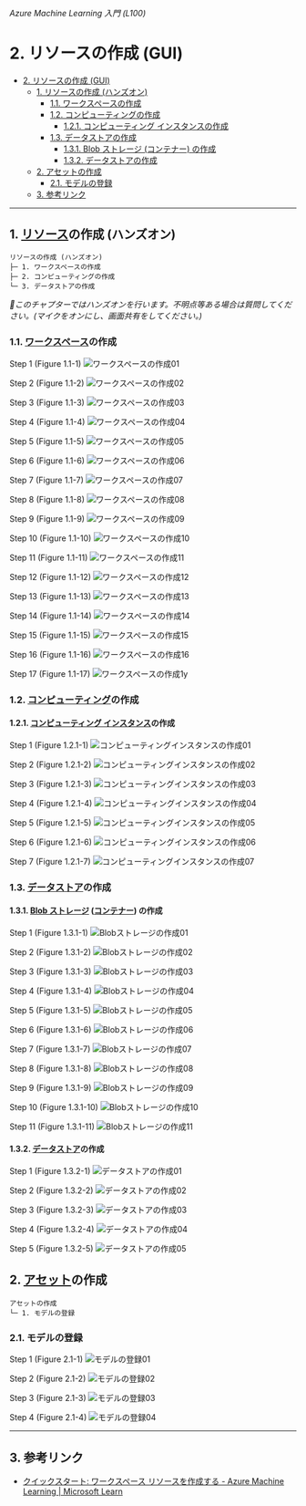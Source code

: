 ###### Azure Machine Learning 入門 (L100)

# 2. リソースの作成 (GUI)

- [2. リソースの作成 (GUI)](#2-リソースの作成-gui)
  - [1. リソースの作成 (ハンズオン)](#1-リソースの作成-ハンズオン)
    - [1.1. ワークスペースの作成](#11-ワークスペースの作成)
    - [1.2. コンピューティングの作成](#12-コンピューティングの作成)
      - [1.2.1. コンピューティング インスタンスの作成](#121-コンピューティング-インスタンスの作成)
    - [1.3. データストアの作成](#13-データストアの作成)
      - [1.3.1. Blob ストレージ (コンテナー) の作成](#131-blob-ストレージ-コンテナー-の作成)
      - [1.3.2. データストアの作成](#132-データストアの作成)
  - [2. アセットの作成](#2-アセットの作成)
    - [2.1. モデルの登録](#21-モデルの登録)
  - [3. 参考リンク](#3-参考リンク)


---


## 1. [リソース](https://learn.microsoft.com/ja-jp/azure/machine-learning/concept-azure-machine-learning-v2)の作成 (ハンズオン)

    リソースの作成 (ハンズオン)
    ├─ 1. ワークスペースの作成
    ├─ 2. コンピューティングの作成
    └─ 3. データストアの作成

_👋このチャプターではハンズオンを行います。不明点等ある場合は質問してください。(マイクをオンにし、画面共有をしてください。)_

### 1.1. [ワークスペース](https://learn.microsoft.com/ja-jp/azure/machine-learning/concept-workspace)の作成

Step 1 (Figure 1.1-1)
![ワークスペースの作成01](./assets/images/AML-Workspace-Creation-via-Azure-Portal-00001.png)

Step 2 (Figure 1.1-2)
![ワークスペースの作成02](./assets/images/AML-Workspace-Creation-via-Azure-Portal-00002.png)

Step 3 (Figure 1.1-3)
![ワークスペースの作成03](./assets/images/AML-Workspace-Creation-via-Azure-Portal-00003.png)

Step 4 (Figure 1.1-4)
![ワークスペースの作成04](./assets/images/AML-Workspace-Creation-via-Azure-Portal-00004.png)

Step 5 (Figure 1.1-5)
![ワークスペースの作成05](./assets/images/AML-Workspace-Creation-via-Azure-Portal-00005.png)

Step 6 (Figure 1.1-6)
![ワークスペースの作成06](./assets/images/AML-Workspace-Creation-via-Azure-Portal-00006.png)

Step 7 (Figure 1.1-7)
![ワークスペースの作成07](./assets/images/AML-Workspace-Creation-via-Azure-Portal-00007.png)

Step 8 (Figure 1.1-8)
![ワークスペースの作成08](./assets/images/AML-Workspace-Creation-via-Azure-Portal-00008.png)

Step 9 (Figure 1.1-9)
![ワークスペースの作成09](./assets/images/AML-Workspace-Creation-via-Azure-Portal-00009.png)

Step 10 (Figure 1.1-10)
![ワークスペースの作成10](./assets/images/AML-Workspace-Creation-via-Azure-Portal-00010.png)

Step 11 (Figure 1.1-11)
![ワークスペースの作成11](./assets/images/AML-Workspace-Creation-via-Azure-Portal-00011.png)

Step 12 (Figure 1.1-12)
![ワークスペースの作成12](./assets/images/AML-Workspace-Creation-via-Azure-Portal-00012.png)

Step 13 (Figure 1.1-13)
![ワークスペースの作成13](./assets/images/AML-Workspace-Creation-via-Azure-Portal-00013.png)

Step 14 (Figure 1.1-14)
![ワークスペースの作成14](./assets/images/AML-Workspace-Creation-via-Azure-Portal-00014.png)

Step 15 (Figure 1.1-15)
![ワークスペースの作成15](./assets/images/AML-Workspace-Creation-via-Azure-Portal-00015.png)

Step 16 (Figure 1.1-16)
![ワークスペースの作成16](./assets/images/AML-Workspace-Creation-via-Azure-Portal-00016.png)

Step 17 (Figure 1.1-17)
![ワークスペースの作成1y](./assets/images/AML-Workspace-Creation-via-Azure-Portal-00017.png)


### 1.2. [コンピューティング](https://learn.microsoft.com/ja-jp/azure/machine-learning/azure-machine-learning-glossary#compute)の作成

#### 1.2.1. [コンピューティング インスタンス](https://learn.microsoft.com/ja-jp/azure/machine-learning/concept-compute-instance)の作成

Step 1 (Figure 1.2.1-1)
![コンピューティングインスタンスの作成01](./assets/images/AML-Computing-Instance-Creation-via-Azure-Portal-00001.png)

Step 2 (Figure 1.2.1-2)
![コンピューティングインスタンスの作成02](./assets/images/AML-Computing-Instance-Creation-via-Azure-Portal-00002.png)

Step 3 (Figure 1.2.1-3)
![コンピューティングインスタンスの作成03](./assets/images/AML-Computing-Instance-Creation-via-Azure-Portal-00003.png)

Step 4 (Figure 1.2.1-4)
![コンピューティングインスタンスの作成04](./assets/images/AML-Computing-Instance-Creation-via-Azure-Portal-00004.png)

Step 5 (Figure 1.2.1-5)
![コンピューティングインスタンスの作成05](./assets/images/AML-Computing-Instance-Creation-via-Azure-Portal-00005.png)

Step 6 (Figure 1.2.1-6)
![コンピューティングインスタンスの作成06](./assets/images/AML-Computing-Instance-Creation-via-Azure-Portal-00006.png)

Step 7 (Figure 1.2.1-7)
![コンピューティングインスタンスの作成07](./assets/images/AML-Computing-Instance-Creation-via-Azure-Portal-00007.png)

### 1.3. [データストア](https://learn.microsoft.com/ja-jp/azure/machine-learning/azure-machine-learning-glossary#datastore)の作成

#### 1.3.1. [Blob ストレージ](https://learn.microsoft.com/ja-jp/azure/storage/blobs/storage-blobs-introduction) ([コンテナー](https://learn.microsoft.com/ja-jp/azure/storage/blobs/storage-blobs-introduction#containers)) の作成

Step 1 (Figure 1.3.1-1)
![Blobストレージの作成01](./assets/images/Azure-Storage-Blob-Container-Creation-via-Azure-Portal-00001.png)

Step 2 (Figure 1.3.1-2)
![Blobストレージの作成02](./assets/images/Azure-Storage-Blob-Container-Creation-via-Azure-Portal-00002.png)

Step 3 (Figure 1.3.1-3)
![Blobストレージの作成03](./assets/images/Azure-Storage-Blob-Container-Creation-via-Azure-Portal-00003.png)

Step 4 (Figure 1.3.1-4)
![Blobストレージの作成04](./assets/images/Azure-Storage-Blob-Container-Creation-via-Azure-Portal-00004.png)

Step 5 (Figure 1.3.1-5)
![Blobストレージの作成05](./assets/images/Azure-Storage-Blob-Container-Creation-via-Azure-Portal-00005.png)

Step 6 (Figure 1.3.1-6)
![Blobストレージの作成06](./assets/images/Azure-Storage-Blob-Container-Creation-via-Azure-Portal-00006.png)

Step 7 (Figure 1.3.1-7)
![Blobストレージの作成07](./assets/images/Azure-Storage-Blob-Container-Creation-via-Azure-Portal-00007.png)

Step 8 (Figure 1.3.1-8)
![Blobストレージの作成08](./assets/images/Azure-Storage-Blob-Container-Creation-via-Azure-Portal-00008.png)

Step 9 (Figure 1.3.1-9)
![Blobストレージの作成09](./assets/images/Azure-Storage-Blob-Container-Creation-via-Azure-Portal-00009.png)

Step 10 (Figure 1.3.1-10)
![Blobストレージの作成10](./assets/images/Azure-Storage-Blob-Container-Creation-via-Azure-Portal-00010.png)

Step 11 (Figure 1.3.1-11)
![Blobストレージの作成11](./assets/images/Azure-Storage-Blob-Container-Creation-via-Azure-Portal-00011.png)

#### 1.3.2. [データストア](https://learn.microsoft.com/ja-jp/azure/machine-learning/azure-machine-learning-glossary#datastore)の作成

Step 1 (Figure 1.3.2-1)
![データストアの作成01](./assets/images/AML-Datastore-Creation-via-Azure-Portal-00001.png)

Step 2 (Figure 1.3.2-2)
![データストアの作成02](./assets/images/AML-Datastore-Creation-via-Azure-Portal-00002.png)

Step 3 (Figure 1.3.2-3)
![データストアの作成03](./assets/images/AML-Datastore-Creation-via-Azure-Portal-00003.png)

Step 4 (Figure 1.3.2-4)
![データストアの作成04](./assets/images/AML-Datastore-Creation-via-Azure-Portal-00004.png)

Step 5 (Figure 1.3.2-5)
![データストアの作成05](./assets/images/AML-Datastore-Creation-via-Azure-Portal-00005.png)

## 2. [アセット](https://learn.microsoft.com/ja-jp/azure/machine-learning/concept-azure-machine-learning-v2)の作成

    アセットの作成
    └─ 1. モデルの登録

### 2.1. モデルの登録

Step 1 (Figure 2.1-1)
![モデルの登録01](./assets/images/AML-Model-Registration-via-Azure-Portal-00001.png)

Step 2 (Figure 2.1-2)
![モデルの登録02](./assets/images/AML-Model-Registration-via-Azure-Portal-00002.png)

Step 3 (Figure 2.1-3)
![モデルの登録03](./assets/images/AML-Model-Registration-via-Azure-Portal-00003.png)

Step 4 (Figure 2.1-4)
![モデルの登録04](./assets/images/AML-Model-Registration-via-Azure-Portal-00004.png)


---


## 3. 参考リンク

* [クイックスタート: ワークスペース リソースを作成する - Azure Machine Learning | Microsoft Learn](https://learn.microsoft.com/ja-jp/azure/machine-learning/quickstart-create-resources)
